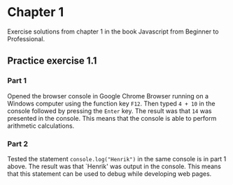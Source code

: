 # Chapter 1

Exercise solutions from chapter 1 in the book Javascript from Beginner to Professional.

## Practice exercise 1.1

### Part 1

Opened the browser console in Google Chrome Browser running on a Windows computer using the function key `F12`. Then typed `4 + 10` in the console followed by pressing the `Enter` key. The result was that `14` was presented in the console. This means that the console is able to perform arithmetic calculations.

### Part 2

Tested the statement `console.log("Henrik")` in the same console is in part 1 above. The result was that `Henrik' was output in the console. This means that this statement can be used to debug while developing web pages.
